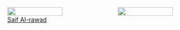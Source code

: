 
<div style="width:100%;display:flex;">
<img src="https://github-readme-stats.vercel.app/api?username=sayefdeen&show_icons=true&theme=dracula&include_all_commits=true&count_private=true&langs_count=true" width="50%" />
<img src="https://github-readme-stats.vercel.app/api/top-langs/?username=sayefdeen&layout=compact&theme=dracula" width="50%" />
</div>
<div class="badge-base LI-profile-badge" data-locale="en_US" data-size="medium" data-theme="dark" data-type="VERTICAL" data-vanity="saif-al-rawad" data-version="v1"><a class="badge-base__link LI-simple-link" href="https://jo.linkedin.com/in/saif-al-rawad?trk=profile-badge">Saif Al-rawad</a></div>
              



